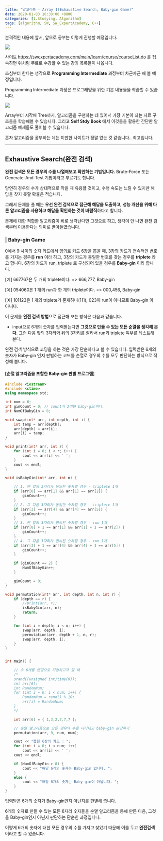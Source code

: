 ```yaml
---
title: "알고리즘 - Array 1(Exhaustive Search, Baby-gin Game)"
date: 2020-01-03 10:30:00 +0800
categories: [1.Studying, Algorithm]
tags: [algorithm, SW, SW_ExpertAcademy, C++]
---
```




본격적인 내용에 앞서, 앞으로 공부는 이렇게 진행할 예정입니다.

![](https://github.com/ChanhuiSeok/ChanhuiSeok.github.io/blob/master/assets/img/posts/algo-post2-1.PNG?raw=true)

사이트 https://swexpertacademy.com/main/learn/course/courseList.do 를 접속하면 위처럼 무료로 수강할 수 있는 강좌 목록들이 나옵니다. 

초심부터 한다는 생각으로 **Programming Intermediate** 과정부터 차근차근 해 볼 예정입니다.



Programming Intermediate 과정은 프로그래밍을 위한 기본 내용들을 학습할 수 있습니다.

![](https://github.com/ChanhuiSeok/ChanhuiSeok.github.io/blob/master/assets/img/posts/algo-post2-2.PNG?raw=true)

Array부터 시작해 Tree까지, 알고리즘을 구현하는 데 있어서 가장 기본이 되는 자료 구조들을 학습해볼 수 있습니다. 그리고 **Self Stdy Book** 에서 이것들을 활용한 간단한 알고리즘 예제들도 풀어볼 수 있습니다.

혼자 알고리즘을 공부하는 데는 이만한 사이트가 정말 없는 것 같습니다.. 최고입니다.



---

## Exhaustive Search(완전 검색)

**완전 검색은 모든 경우의 수를 나열해보고 확인하는 기법입니다.** Brute-Force 또는 Generate-And-Test 기법이라고 부르기도 합니다.

당연히 경우의 수가 상대적으로 작을 때 유용할 것이고, 수행 속도는 느릴 수 있지만 해답을 찾지 못할 확률은 적습니다.

그래서 문제를 풀 때는 **우선 완전 검색으로 접근해 해답을 도출하고, 성능 개선을 위해 다른 알고리즘을 사용하고 해답을 확인하는 것이 바람직**하다고 합니다.

문제에 대한 적합한 알고리즘이 바로 생각난다면 그것으로 하고, 생각이 안 나면 완전 검색부터 이용한다는 의미로 받아들였습니다.



### | Baby-gin Game

0에서 9 사이의 숫자 카드에서 임의로 카드 6장을 뽑을 때, 3장의 카드가 연속적인 번호를 가지는 경우를 **run** 이라 하고, 3장의 카드가 동일한 번호를 갖는 경우를 **triplete** 라고 합니다. 6장의 카드가 run, triplete 로 구성되어 있을 경우를 **Baby-gin** 이라 합니다.

[예] 667767은 두 개의 triplete이다. => 666,777,  Baby-gin

[예] 054060은 1 개의 run과 한 개의 triplete이다. => 000,456,  Baby-gin

[예] 101123은 1 개의 triplete가 존재하나(111), 023이 run이 아니므로 Baby-gin 이 아니다.



이 문제를 **완전 검색 방법**으로 접근해 보는 방식은 다음과 같습니다.

- input으로 6개의 숫자를 입력받는다면 **그것으로 만들 수 있는 모든 순열을 생각해 본다.**
  그런 다음 앞의 3자리와 뒤의 3자리를 잘라서 run과 triplete 여부를 테스트해 본다.

  

완전 검색 방식으로 코딩을 하는 것은 가장 단순하다고 볼 수 있습니다.
입력받은 6개의 숫자가 Baby-gin 인지 판별하는 코드를 순열로 경우의 수를 모두 판단하는 방식으로 작성해 봅니다.

#### **[순열 알고리즘을 포함한 Baby-gin 판별 프로그램]**

```c++
#include <iostream>
#include <ctime>
using namespace std;

int num = 6;
int ginCount = 0; // count가 2이면 baby-gin이다.
int NumOfBabyGin = 0;

void swap(int* arr, int depth, int i) {
	int temp = arr[depth];
	arr[depth] = arr[i];
	arr[i] = temp;
}

void print(int* arr, int r) {
	for (int i = 0; i < r; i++) {
		cout << arr[i] << ' ';
	}
	cout << endl;
}

void isBabyGin(int* arr, int n) {

	// 1. 맨 앞의 3자리가 동일한 숫자일 경우 - triplete 1개
	if (arr[0] == arr[1] && arr[1] == arr[2]) {
		ginCount++;
	}
	// 2. 그 다음 3자리가 동일한 숫자일 경우 - triplete 1개
	if (arr[3] == arr[4] && arr[4] == arr[5]) {
		ginCount++;
	}
	// 3. 맨 앞의 3자리가 연속된 숫자일 경우 - run 1개
	if (arr[0] + 1 == arr[1] && arr[1] + 1 == arr[2]) {
		ginCount++;
	}
	// 4. 그 다음 3자리가 연속된 숫자일 경우 - run 1개
	if (arr[3] + 1 == arr[4] && arr[4] + 1 == arr[5]) {
		ginCount++;
	}

	if (ginCount == 2) {
		NumOfBabyGin++;
	}

	ginCount = 0;
}

void permutation(int* arr, int depth, int n, int r) {
	if (depth == r) {
		//print(arr, r);
		isBabyGin(arr, n);
		return;
	}

	for (int i = depth; i < n; i++) {
		swap(arr, depth, i);
		permutation(arr, depth + 1, n, r);
		swap(arr, depth, i);
	}
}


int main() {

	// 수 6개를 랜덤으로 지정하고자 할 때
	/*
	srand((unsigned int)time(0));
	int arr[6];	
	int RandomNum;
	for (int i = 0; i < num; i++) {
		RandomNum = rand() % 10;
		arr[i] = RandomNum;
	}
	*/

	int arr[6] = { 1,3,2,7,7,7 };

	// 순열 알고리즘으로 모든 경우의 수를 나타내고 baby-gin 판단하기
	permutation(arr, 0, num, num);

	cout << "뽑힌 6장의 카드 : ";
	for (int i = 0; i < num; i++)
		cout << arr[i] << ' ';
	cout << endl;

	if (NumOfBabyGin > 0) {
		cout << "해당 6개의 숫자는 Baby-gin 입니다. ";
	}
	else {
		cout << "해당 6개의 숫자는 Baby-gin이 아닙니다. ";
	}
}
```

입력받은 6개의 숫자가 Baby-gin인지 아닌지를 판별해 줍니다.

6개의 숫자로 만들 수 있는 모든 6자리 숫자들을 순열 알고리즘을 통해  만든 다음, 그것을 Baby-gin인지 아닌지 판단하는 단순한 과정입니다.

이렇게 6개의 숫자에 대한 모든 경우의 수를 가지고 찾았기 때문에 이를 두고 **완전검색**이라고 할 수 있습니다.